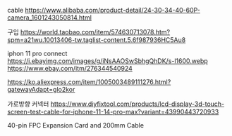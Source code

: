 
cable
https://www.alibaba.com/product-detail/24-30-34-40-60P-camera_1601243050814.html

구입
https://world.taobao.com/item/574630713078.htm?spm=a21wu.10013406-tw.taglist-content.5.6f987936HC5Au8

iphon 11 pro connect
https://i.ebayimg.com/images/g/iNsAAOSwSbhgQhDK/s-l1600.webp
https://www.ebay.com/itm/276344540924

https://ko.aliexpress.com/item/1005003489111276.html?gatewayAdapt=glo2kor

가로방향 커넥터
https://www.diyfixtool.com/products/lcd-display-3d-touch-screen-test-cable-for-iphone-11-14-pro-max?variant=43990443720933

40-pin FPC Expansion Card and 200mm Cable
